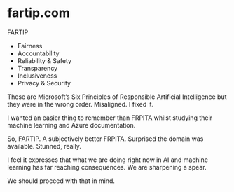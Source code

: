 # fartip.com

FARTIP

- Fairness
- Accountability
- Reliability & Safety
- Transparency
- Inclusiveness
- Privacy & Security

These are Microsoft’s Six Principles of Responsible Artificial Intelligence but they were in the wrong order. Misaligned. I fixed it.

I wanted an easier thing to remember than FRPITA whilst studying their machine learning and Azure documentation. 

So, FARTIP. A subjectively better FRPITA. Surprised the domain was available. Stunned, really.

I feel it expresses that what we are doing right now in AI and machine learning has far reaching consequences. We are sharpening a spear.

We should proceed with that in mind.

